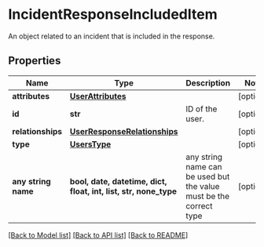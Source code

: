 # IncidentResponseIncludedItem

An object related to an incident that is included in the response.

## Properties
Name | Type | Description | Notes
------------ | ------------- | ------------- | -------------
**attributes** | [**UserAttributes**](UserAttributes.md) |  | [optional] 
**id** | **str** | ID of the user. | [optional] 
**relationships** | [**UserResponseRelationships**](UserResponseRelationships.md) |  | [optional] 
**type** | [**UsersType**](UsersType.md) |  | [optional] 
**any string name** | **bool, date, datetime, dict, float, int, list, str, none_type** | any string name can be used but the value must be the correct type | [optional]

[[Back to Model list]](README.md#documentation-for-models) [[Back to API list]](README.md#documentation-for-api-endpoints) [[Back to README]](README.md)


